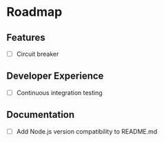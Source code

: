 # Roadmap

## Features

-   [ ] Circuit breaker

## Developer Experience

-   [ ] Continuous integration testing

## Documentation

-   [ ] Add Node.js version compatibility to README.md
